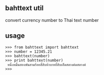 
## bahttext util
convert currency number to Thai text number


## usage

```
>>> from bahttext import bahttext
>>> number = 12345.21
>>> bahttext(number)
>>> print bahttext(number)
 หนึ่งหมื่นสองพันสามร้อยสี่สิบห้าบาทยี่สิบเอ็ดสตางค์ดสตางค์
>>> 
```
